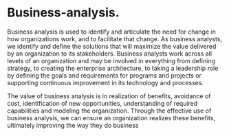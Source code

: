 # Business-analysis.
  Business analysis is used to identify and articulate the need for change in how organizations work, and to facilitate that change. As business analysts, we identify and define the solutions that will maximize the value delivered by an organization to its stakeholders. Business analysts work across all levels of an organization and may be involved in everything from defining strategy, to creating the enterprise architecture, to taking a leadership role by defining the goals and requirements for programs and projects or supporting continuous improvement in its technology and processes.

 The value of business analysis is in realization of benefits, avoidance of cost, identification of new opportunities, understanding of required capabilities and modeling the organization. Through the effective use of business analysis, we can ensure an organization realizes these benefits, ultimately improving the way they do business

